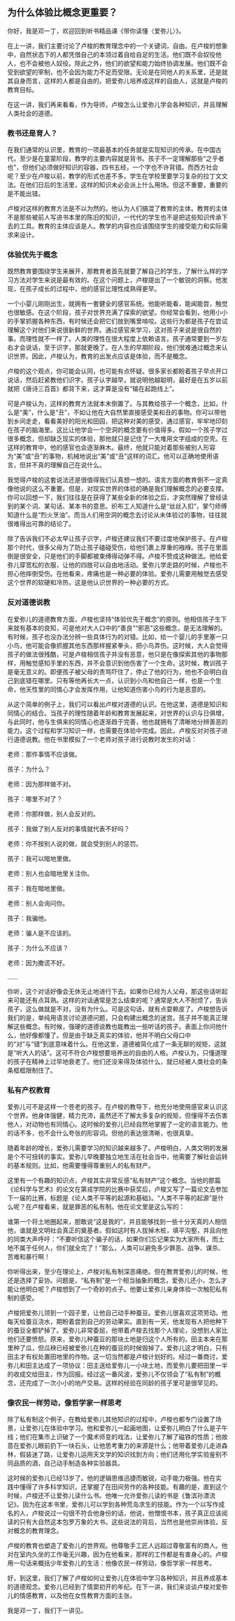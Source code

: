 ## 为什么体验比概念更重要？



你好，我是邓一丁，欢迎回到听书精品课《带你读懂〈爱弥儿〉》。

在上一讲，我们主要讨论了卢梭的教育理念中的一个关键词，自由。在卢梭的想象中，自然状态下的人都凭借自己的本领过着自给自足的生活。他们既不会奴役他人，也不会被他人奴役。除此之外，他们的欲望和能力始终协调发展。他们既不会受到欲望的宰制，也不会因为能力不足而受限。无论是在同他人的关系里，还是就其自身而言，这样的人都是自由的。把爱弥儿培养成这样的自由人，这就是卢梭的教育目标。

在这一讲，我们再来看看，作为导师，卢梭怎么让爱弥儿学会各种知识，并且理解人类社会的道德。

### 教书还是育人？

在我们通常的认识里，教育的一项最基本的任务就是实现知识的传承。在中国古代，至少是在童蒙阶段，教学的主要内容就是背书。孩子不一定理解那些“之乎者也”，但他们必须做好知识的容器，四书五经，一个字也不许背错。而西方社会呢？至少在卢梭以前，教学的形式也差不多。学生在学校里要学习复杂的拉丁文文法。在他们日后的生活里，这样的知识未必会派上什么用场。但这不重要，重要的是不能出错。

卢梭对这样的教育方法是不以为然的。他认为人们搞混了教育的主体。教育的主体不是那些被前人写进书本里的陈旧的知识，一代代的学生也不是把这些知识传承下去的工具。教育的主体应该是人。教学的内容也应该围绕学生的接受能力和实际需求来设计。

### 体验优先于概念

既然教育要围绕学生来展开，那教育者首先就要了解自己的学生，了解什么样的学习方法对学生来说是最有效的。在这个问题上，卢梭提出了一个敏锐的洞察。他发现，在孩子成长的过程中，他的感官比理性成熟得更早。

一个小婴儿刚刚出生，就拥有一套健全的感官系统。他能听能看，能闻能尝，触觉也很敏感。在这个阶段，孩子对世界充满了探索的欲望。你经常会看到，他用小小的手掌抓握各种东西，有时候还会把它们放到嘴里啃咬。这些行为都是孩子在尝试理解这个对他们来说很新鲜的世界。通过感官来学习，这对孩子来说是很自然的事。而理性就不一样了。人类的理性在很大程度上依赖语言。孩子通常要到一岁左右才会说话，至于识字，那就更晚了。在人生的早期阶段，他们很难通过概念来认识世界。因此，卢梭认为，教育的出发点应该是体验，而不是概念。

卢梭的这个观点，你可能会认同，也可能有点怀疑。很多家长都盼着孩子早点开口说话，然后赶紧教他们识字。孩子认字越早，就说明他越聪明，最好是在五岁以前就把《唐诗三百首》都背下来，这才算是没有“输在起跑线上”。

可是卢梭认为，这样的教育方法就本末倒置了。与其教给孩子一个概念，比如，什么是“美”，什么是“丑”，不如让他在大自然里直接感受美和丑的事物。你可以带他到乡间走走，看看美好的阳光和田园，把这种对美的感受，通过感官，牢牢地印刻在孩子的脑海里。这比让他学会一个空洞的概念要有价值得多。假如一个孩子学过很多概念，但却缺乏现实的体验，那他就只是记住了一大堆用文字组成的空壳。在这样的教育中，他的感官也会逐渐麻木。最终，他就只能对着那些被别人形容为“美”或“丑”的事物，机械地说出“美”或“丑”这样的词汇。他可以正确地使用语言，但并不真的理解自己在说什么。

我觉得卢梭的这套说法还是很值得我们认真想一想的。语言方面的教育倒不一定真像他说的这么不重要。但是，对现实世界的体验的确是我们理解概念的必要支撑。你可以回想一下，我们往往是在获得了某些全新的体验之后，才突然理解了曾经读到的某个词、某句话、某本书的意思。织布工人知道什么是“丝丝入扣”，掌勺师傅知道什么是“烈火烹油”。而当人们用空洞的概念去讨论从未体验过的事物，往往就很难得出可靠的结论了。

除了告诉我们不必太早让孩子识字，卢梭还建议我们不要过度地保护孩子。在卢梭那个时代，很多父母为了防止孩子磕碰受伤，给他们裹上厚重的襁褓。孩子在里面倒是很安全，只是他们的手脚都被束缚得动弹不得。卢梭不赞成这种做法。他给爱弥儿穿宽松的衣服，让他的四肢可以自由地活动。爱弥儿学走路的时候，卢梭也不担心他摔倒受伤。在他看来，疼痛也是一种必要的体验。爱弥儿需要用触觉去感受这个世界的软硬和冷热，这是他认识世界的一种必要的方式。

### 反对道德说教

在爱弥儿的道德教育方面，卢梭也坚持“体验优先于概念”的原则。他相信孩子生下来就有基本的良知，可是他对大人口中的“善良”“邪恶”这些概念，是无法理解的。有时候，孩子也没办法分辨一些具体行为的对错。比如，给一个婴儿的手里塞一只小鸟，他可能会像抓握其他东西那样握紧拳头，把小鸟弄伤。这时候，大人会觉得孩子的做法很残酷，可是卢梭相信孩子并没有恶意，他只是在像探索其他的事物那样，用触觉感知手里的东西，并不会意识到他伤害了一个生命。这时候，教训孩子是毫无意义的。即便孩子被父母的责骂吓住了，停止了他的行为，他也不会明白自己到底错在哪里。只有等他再长大一点，认识到小鸟和他自己一样，也是一个生命，他天性里的同情心才会发挥作用，让他知道伤害小鸟的行为是恶意的。

从这个简单的例子上，我们可以看出卢梭对道德的认识。在他这里，道德是知识和同情心的结合。当孩子的理性随着年龄和教育发展起来，对世界的认识与日俱增，与此同时，他与生俱来的同情心也逐渐趋于完善，他也就拥有了清晰地分辨善恶的能力。这个过程和学习知识一样，也需要在体验中完成。因此，卢梭反对对孩子进行道德说教。他在书里模拟了一个老师对孩子进行说教时发生的对话：

老师：那件事情不应该做。

孩子：为什么？

老师：因为那样做不对。

孩子：哪里不对了？

老师：你那样做，别人会反对的。

孩子：我做了别人反对的事情就代表不好吗？

老师：你不按别人说的做，就会受到别人的惩罚。

孩子：我可以暗地里做。

老师：别人也会暗地里关注你。

孩子：我在暗地里做。

老师：别人会询问你。

孩子：我骗他。

老师：骗人是不应该的。

孩子：为什么不应该？

老师：因为撒谎不好。

……

你听，这个对话好像会无休无止地进行下去。如果你已经为人父母，那这些话听起来可能还有点耳熟。这样的对话通常是怎么结束的呢？通常是大人不耐烦了，告诉孩子，这么做就是不对，没有为什么。可是这句话，就有点耍赖皮了。卢梭想告诉我们的是，单纯用语言讨论道德问题，只会构建出概念的迷宫。孩子并不能真正理解这些概念。有时候，强硬的道德说教也能教出一些听话的孩子。表面上你问他什么，他好像都懂了。但是由于缺乏真实的体验，他并不明白父母口中的“对”与“错”到底意味着什么。在他这里，道德被简化成了一条无聊的规矩，这就是“听大人的话”。这可不符合卢梭想要培养出的自由的人格。卢梭认为，只懂道理的孩子在精神上过早地衰老了。他们还没来得及体验什么，就已经被人类社会的条条框框限制住了。

### 私有产权教育

爱弥儿可不是这样一个苍老的孩子。在卢梭的教导下，他充分地使用感官来认识这个世界。他身体强健，精力充沛，虽然还不了解太多复杂的规矩，但懂得不去伤害他人，对动物也有同情心。这时候的爱弥儿已经自然地掌握了一定的语言能力。他的话不多，也不会什么夸张的形容词。但他的表达很清晰，也很真挚。

随着年龄的增长，爱弥儿需要学习的知识越来越多了。卢梭明白，人类文明的发展是个不可扭转的事实。爱弥儿早晚要独立地生活在社会当中，他需要了解社会运转的基本规则。比如，他需要懂得尊重别人的私有财产。

这里有一个有趣的知识点，卢梭其实非常反感“私有财产”这个概念。当他的那篇《论科学与艺术》的论文在第戎学院的比赛中获奖后，卢梭又写了一篇论文去参加下一届的比赛，标题是《论人类不平等的起源和基础》。“人类不平等的起源”是什么呢？在卢梭看来，就是罪恶的私有制。他在论文里是这么写的：

谁第一个将土地圈起来，胆敢说“这是我的”，并且能够找到一些十分天真的人相信他，谁就是文明社会真正的奠基者。假如这时有人拔掉木桩，填平沟壑，并且向他的同类大声呼吁：“不要听信这个骗子的话，如果你们忘记果实为大家所有，而土地不属于任何人，你们就全完了！”那么，人类可以避免多少罪恶、战争、谋杀、苦难和暴行啊！

你听得出来，至少在理论上，卢梭对私有制深恶痛绝。但在教育爱弥儿的时候，他还是选择了妥协。问题是，“私有制”是一个相当抽象的概念，爱弥儿还小，怎么才能让他明白呢？卢梭想到了一个奇妙的点子。他要让爱弥儿亲身体验一次触犯私有制的感受。

卢梭把爱弥儿领到一个园子里，让他自己动手种蚕豆。爱弥儿很喜欢这项劳动。他每天给蚕豆浇水，期盼着尝到自己的劳动果实。直到有一天，他发现有人把他种下的蚕豆全都铲掉了。爱弥儿非常委屈，他带着卢梭去找那个人理论，没想到人家比他们还要愤怒。原来，爱弥儿种蚕豆的那块土地是归这个人所有的。田主本来在那里种了瓜，但瓜秧已经被爱弥儿在种的蚕豆的时候毁掉了。爱弥儿这才明白，只有田主才有权处置田地里的作物。这一切当然都是卢梭计划好的。经过一番商讨，爱弥儿和田主达成了一项协议：田主送给爱弥儿一小块土地，而爱弥儿要把田里一半的收成交给田主，作为回报。经过这一番风波，爱弥儿不仅领会了“私有制”的概念，还完成了一次小小的地产交易。这样的经验在同龄的孩子里可是很罕见的。

### 像农民一样劳动，像哲学家一样思考

除了私有制这个例子，在教给爱弥儿其他知识的过程中，卢梭也都专门设置了场景，让爱弥儿在体验中学习。他和爱弥儿一起画地图，让爱弥儿明白了什么是子午线；他们在集市上识破了一个魔术师变的戏法，让爱弥儿了解了磁铁的性质；他故意在爱弥儿眼前扔下一块石头，让他思考重力的来源是什么；他带着爱弥儿走进森林，假装迷了路，让爱弥儿运用天文学的知识找到方向；他们还用化学实验鉴别不同品质的酒，自己动手制造各种实验器具。

这时候的爱弥儿已经13岁了。他的逻辑思维迅捷而敏锐，动手能力极强。他在实践中懂得了许多科学知识，还掌握了在田间劳作的各种技能。有趣的是，直到这个时候，卢梭还不让爱弥儿读什么书。他唯一允许爱弥儿读的书是《鲁滨孙漂流记》。因为在这本书里，爱弥儿可以学到各种荒岛求生的技能。作为一个以写作成名的人，卢梭说过一句很不符合他身份的话，他说，他憎恨书本，孩子真正应该阅读的只有大自然这本包罗万象的大书。这些说法的背后，当然也是他崇尚体验，反对概念的教育理念。

卢梭的教育也塑造了爱弥儿的世界观。他尊敬手工匠人远超过尊敬富有的商人。他对在室内久坐的工作毫无兴趣，因为在他看来，那样的工作都是有害身心的。卢梭用一句话来概括少年爱弥儿的生活：他像农民一样劳动，像哲学家一样思考。

好，到这里，我们了解了卢梭如何让爱弥儿在体验中学习各种知识，并且养成基本的道德观念。爱弥儿已经到了情窦初开的年纪。在下一讲，我们来谈谈卢梭对爱弥儿的情感教育，以及他在女性教育方面的主张。

我是邓一丁，我们下一讲见。

